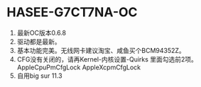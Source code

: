 # HASEE-G7CT7NA-OC
1. 最新OC版本0.6.8
2. 驱动都是最新。
3. 基本功能完美。无线网卡建议淘宝、咸鱼买个BCM94352Z。
4. CFG没有关闭的，请再Kernel-内核设置-Quirks 里面勾选前2项。AppleCpuPmCfgLock AppleXcpmCfgLock
5. 自用big sur 11.3
